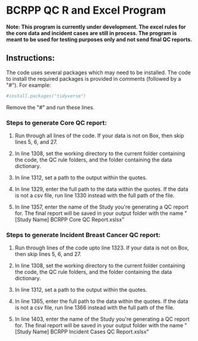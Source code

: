 # BCRPP QC R and Excel Program

**Note: This program is currently under development. The excel rules for the core data and incident cases are still in process. The program is meant to be used for testing purposes only and not send final QC reports.**

## Instructions:

The code uses several packages which may need to be installed. The code to install the required packages is provided in comments (followed by a "#"). For example:

``` r
#install.packages("tidyverse")
```

Remove the "#" and run these lines.

### Steps to generate Core QC report:

1. Run through all lines of the code. If your data is not on Box, then skip lines 5, 6, and 27.

2. In line 1308, set the working directory to the current folder containing the code, the QC rule folders, and the folder containing the data dictionary.

3. In line 1312, set a path to the output within the quotes.

4. In line 1329, enter the full path to the data within the quotes. If the data is not a csv file, run line 1330 instead with the full path of the file.

5. In line 1357, enter the name of the Study you're generating a QC report for. The final report will be saved in your output folder with the name "[Study Name] BCRPP Core QC Report.xslsx"

### Steps to generate Incident Breast Cancer QC report:

1. Run through lines of the code upto line 1323. If your data is not on Box, then skip lines 5, 6, and 27.

2. In line 1308, set the working directory to the current folder containing the code, the QC rule folders, and the folder containing the data dictionary.

3. In line 1312, set a path to the output within the quotes.

4. In line 1365, enter the full path to the data within the quotes. If the data is not a csv file, run line 1366 instead with the full path of the file.

5. In line 1403, enter the name of the Study you're generating a QC report for. The final report will be saved in your output folder with the name "[Study Name] BCRPP Incident Cases QC Report.xslsx"
